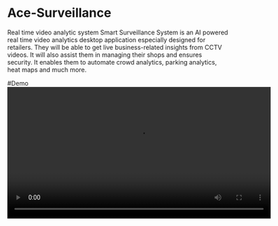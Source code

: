 # Ace-Surveillance
Real time video analytic system
Smart Surveillance System is an AI powered real time video analytics desktop application especially designed for retailers. They will be able to get live business-related insights from CCTV videos. It will also assist them in managing their shops and ensures security. It enables them to automate crowd analytics, parking analytics, heat maps and much more.

#Demo
<video src="https://github.com/user-attachments/assets/bc6f5612-7f12-4264-9fe3-3aa0394a1c59?raw=true" controls width="600" />


